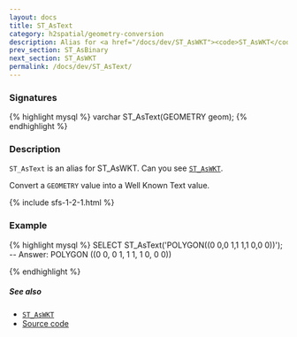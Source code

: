 ```yaml
---
layout: docs
title: ST_AsText
category: h2spatial/geometry-conversion
description: Alias for <a href="/docs/dev/ST_AsWKT"><code>ST_AsWKT</code></a>
prev_section: ST_AsBinary
next_section: ST_AsWKT
permalink: /docs/dev/ST_AsText/
---
```


### Signatures

{% highlight mysql %}
varchar ST_AsText(GEOMETRY geom);
{% endhighlight %}

### Description

`ST_AsText` is an alias for ST_AsWKT.
Can you see <a href="/docs/dev/ST_AsWKT">`ST_AsWKT`</a>.

Convert a `GEOMETRY` value into a Well Known Text value.

{% include sfs-1-2-1.html %}

### Example

{% highlight mysql %}
SELECT ST_AsText('POLYGON((0 0,0 1,1 1,1 0,0 0))');
-- Answer: POLYGON ((0 0, 0 1, 1 1, 1 0, 0 0))

{% endhighlight %}

##### See also

* [`ST_AsWKT`](../ST_AsWKT)
* <a href="https://github.com/irstv/H2GIS/blob/master/h2spatial/src/main/java/org/h2gis/h2spatial/internal/function/spatial/convert/ST_AsText.java" target="_blank">Source code</a>
